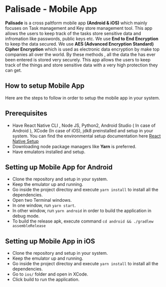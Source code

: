 # Palisade - Mobile App

<b>Palisade</b> is a cross paltform mobile app <b>(Android & iOS)</b> which mainly focuses on Task management and Key store management tool. This app allows the users to keep track of the tasks store sensitive data and infromation like passwords, public keys etc. We use <b>End to End Encryption</b> to keep the data secured. We use <b>AES (Advanced Encryption Standard) Cipher Encryption</b> which is used as electronic data encryption by make top companies all over the world. By these methods , all the data the has ever been entered is stored very securely. This app allows the users to keep track of the things and store sensitive data with a very high protection they can get.

## How to setup Mobile App

Here are the steps to follow in order to setup the mobile app in your system.

## Prerequisites

* Have React Native CLI , Node JS, Python2, Android Studio ( In case of Android ), XCode (In case of iOS), jdk8  preinstalled and setup in your system. You  can find the environmental setup documentation here [React Native Setup](https://reactnative.dev/docs/environment-setup)
* Downloading node package managers like <b>Yarn</b> is preferred.
* Have emulators installed and setup.

## Setting up Mobile App for Android 

* Clone the repository and setup in your system.
* Keep the emulator up and running.
* Go inside the project directoy and execute `yarn install` to install all the dependencies.
* Open two Terminal windows.
* In one window, run `yarn start`.
* In other window, run `yarn android` in order to build the application in debug mode.
* To build the release apk, execute command `cd android && ./gradlew assembleRelease`

## Setting up Mobile App in iOS

* Clone the repository and setup in your system.
* Keep the emulator up and running.
* Go inside the project directoy and execute `yarn install` to install all the dependencies.
* Go to `ios/` folder and open in XCode.
* Click build to run the application.

